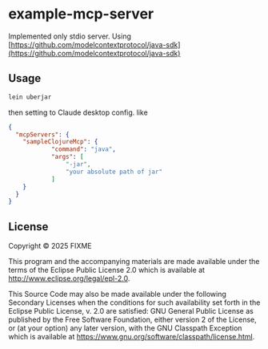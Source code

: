 # example-mcp-server

Implemented only stdio server.
Using [https://github.com/modelcontextprotocol/java-sdk](https://github.com/modelcontextprotocol/java-sdk)

## Usage
```bash
lein uberjar
```
then setting to Claude desktop config.
like
```json
{
  "mcpServers": {
    "sampleClojureMcp": {
            "command": "java",
            "args": [
                "-jar",
                "your absolute path of jar"
            ]
    }
  }
}
```

## License

Copyright © 2025 FIXME

This program and the accompanying materials are made available under the
terms of the Eclipse Public License 2.0 which is available at
http://www.eclipse.org/legal/epl-2.0.

This Source Code may also be made available under the following Secondary
Licenses when the conditions for such availability set forth in the Eclipse
Public License, v. 2.0 are satisfied: GNU General Public License as published by
the Free Software Foundation, either version 2 of the License, or (at your
option) any later version, with the GNU Classpath Exception which is available
at https://www.gnu.org/software/classpath/license.html.
